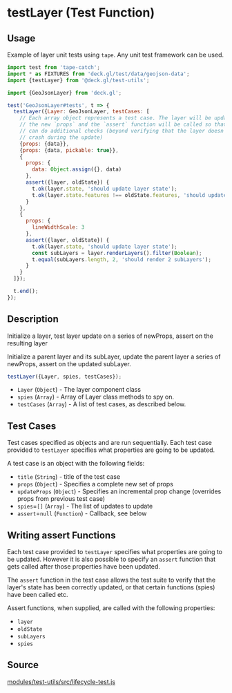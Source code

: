 # testLayer (Test Function)


## Usage

Example of layer unit tests using `tape`. Any unit test framework can be used.

```js
import test from 'tape-catch';
import * as FIXTURES from 'deck.gl/test/data/geojson-data';
import {testLayer} from '@deck.gl/test-utils';

import {GeoJsonLayer} from 'deck.gl';

test('GeoJsonLayer#tests', t => {
  testLayer({Layer: GeoJsonLayer, testCases: [
  	// Each array object represents a test case. The layer will be updated with
  	// the new `props` and the `assert` function will be called so that the application
  	// can do additional checks (beyond verifying that the layer doesn't
  	// crash during the update)
    {props: {data}},
    {props: {data, pickable: true}},
    {
      props: {
        data: Object.assign({}, data)
      },
      assert({layer, oldState}) {
        t.ok(layer.state, 'should update layer state');
        t.ok(layer.state.features !== oldState.features, 'should update features');
      }
    },
    {
      props: {
        lineWidthScale: 3
      },
      assert({layer, oldState}) {
        t.ok(layer.state, 'should update layer state');
        const subLayers = layer.renderLayers().filter(Boolean);
        t.equal(subLayers.length, 2, 'should render 2 subLayers');
      }
    }
  ]});

  t.end();
});
```


## Description

Initialize a layer, test layer update on a series of newProps, assert on the resulting layer

Initialize a parent layer and its subLayer, update the parent layer a series of newProps, assert on the updated subLayer.

```js
testLayer({Layer, spies, testCases});
```

* `Layer` (`Object`) - The layer component class
* `spies` (`Array`) - Array of Layer class methods to spy on.
* `testCases` (`Array`) - A list of test cases, as described below.


## Test Cases

Test cases specified as objects and are run sequentially. Each test case provided to `testLayer` specifies what properties are going to be updated.

A test case is an object with the following fields:

* `title` (`String`) - title of the test case
* `props` (`Object`) - Specifies a complete new set of props
* `updateProps` (`Object`) - Specifies an incremental prop change (overrides props from previous test case)
* `spies`=`[]` (`Array`) - The list of updates to update
* `assert`=`null` (`Function`) - Callback, see below


## Writing assert Functions

Each test case provided to `testLayer` specifies what properties are going to be updated. However it is also possible to specify an `assert` function that gets called after those properties have been updated.

The `assert` function in the test case allows the test suite to verify that the layer's state has been correctly updated, or that certain functions (spies) have been called etc.

Assert functions, when supplied, are called with the following properties:

* `layer`
* `oldState`
* `subLayers`
* `spies`


## Source

[modules/test-utils/src/lifecycle-test.js](https://github.com/uber/deck.gl/tree/6.4-release/modules/test-utils/src/lifecycle-test.js)
